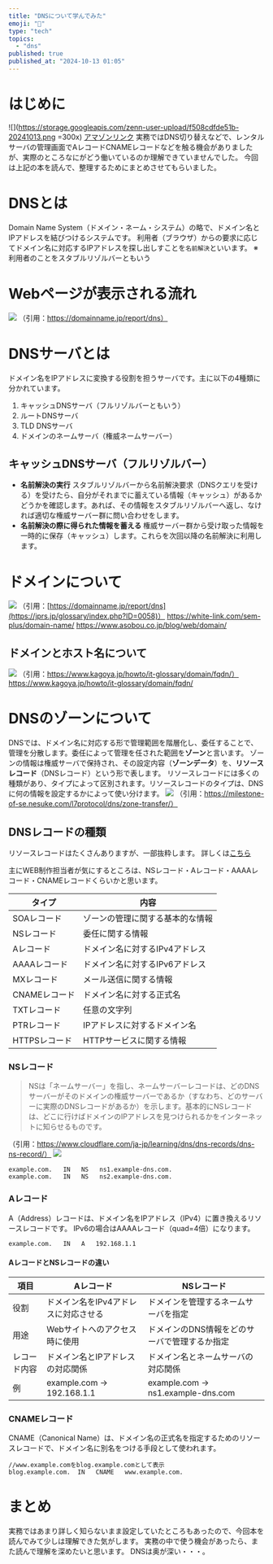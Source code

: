 ```yaml
---
title: "DNSについて学んでみた"
emoji: "🐡"
type: "tech"
topics:
  - "dns"
published: true
published_at: "2024-10-13 01:05"
---
```


# はじめに
![](https://storage.googleapis.com/zenn-user-upload/f508cdfde51b-20241013.png =300x)
[アマゾンリンク](https://www.amazon.co.jp/DNS%E3%81%8C%E3%82%88%E3%81%8F%E3%82%8F%E3%81%8B%E3%82%8B%E6%95%99%E7%A7%91%E6%9B%B8-%E6%A0%AA%E5%BC%8F%E4%BC%9A%E7%A4%BE%E6%97%A5%E6%9C%AC%E3%83%AC%E3%82%B8%E3%82%B9%E3%83%88%E3%83%AA%E3%82%B5%E3%83%BC%E3%83%93%E3%82%B9-JPRS-%E6%B8%A1%E9%82%89%E7%B5%90%E8%A1%A3%E3%80%81%E4%BD%90%E8%97%A4%E6%96%B0%E5%A4%AA%E3%80%81%E8%97%A4%E5%8E%9F%E5%92%8C%E5%85%B8/dp/479739448X/ref=sr_1_5?crid=1BKM8CQO4XTQH&dib=eyJ2IjoiMSJ9.wdywWp2dbcC9cd6vkYOwvjoJh1K55RVTJQBqfZBb1Mu3eXuD9UPIwR43WXHbEbLpWwgfSY7Gxub6qtWqxV33KyfdzgwgAUfphGXnJs6k2YjYsBphyNqlxVKDzUlnAiPXZPTS66e_2qUYwAVeaoHQsMV3YMaiKfK6ExzJtECdrDW7HpWgmSP8yzqAgGuvtnV8zVwyScXEh1Uv9LKq_56n_PWLnIhcpg-VcAxAlQtlkbbeoz2R4H9664m0Un5-FhQNss8Io3WqcC6DhuUSxNxa8BdFBl-vZISYCbIU-IyDnY8.giIlwydq14J9-hqo_ZUUCkqnqY_FD_3aYVOyC8UkLyI&dib_tag=se&keywords=DNS+%E3%81%8C&qid=1728748755&sprefix=dns+%E3%81%8C%2Caps%2C172&sr=8-5)
実務ではDNS切り替えなどで、レンタルサーバの管理画面でAレコードCNAMEレコードなどを触る機会がありましたが、実際のところなにがどう働いているのか理解できていませんでした。
今回は上記の本を読んで、整理するためにまとめさせてもらいました。


# DNSとは
Domain Name System（ドメイン・ネーム・システム）の略で、ドメイン名とIPアドレスを結びつけるシステムです。
利用者（ブラウザ）からの要求に応じてドメイン名に対応するIPアドレスを探し出しすことを`名前解決`といいます。
※利用者のことをスタブルリゾルバーともいう

# Webページが表示される流れ
![](https://storage.googleapis.com/zenn-user-upload/4532a0d2151f-20241012.png)
（引用：https://domainname.jp/report/dns）

# DNSサーバとは
ドメイン名をIPアドレスに変換する役割を担うサーバです。主に以下の4種類に分かれています。
1. キャッシュDNSサーバ（フルリゾルバーともいう）
2. ルートDNSサーバ
3. TLD DNSサーバ
4. ドメインのネームサーバ（権威ネームサーバー）

## キャッシュDNSサーバ（フルリゾルバー）
- **名前解決の実行**
  スタブルリゾルバーから名前解決要求（DNSクエリを受ける）を受けたら、自分がそれまでに蓄えている情報（キャッシュ）があるかどうかを確認します。あれば、その情報をスタブルリゾルバーへ返し、なければ適切な権威サーバー群に問い合わせをします。
- **名前解決の際に得られた情報を蓄える**
権威サーバー群から受け取った情報を一時的に保存（キャッシュ）します。これらを次回以降の名前解決に利用します。

# ドメインについて
![](https://storage.googleapis.com/zenn-user-upload/a214233b28b7-20241012.png)
（引用：[https://domainname.jp/report/dns](https://jprs.jp/glossary/index.php?ID=0058)）
https://white-link.com/sem-plus/domain-name/
https://www.asobou.co.jp/blog/web/domain/

## ドメインとホスト名について
![](https://storage.googleapis.com/zenn-user-upload/df1a5fdbb374-20241012.png)
（引用：https://www.kagoya.jp/howto/it-glossary/domain/fqdn/）
https://www.kagoya.jp/howto/it-glossary/domain/fqdn/

# DNSのゾーンについて
DNSでは、ドメイン名に対応する形で管理範囲を階層化し、委任することで、管理を分散します。委任によって管理を任された範囲を**ゾーン**と言います。
ゾーンの情報は権威サーバで保持され、その設定内容（**ゾーンデータ**）を、**リソースレコード**（DNSレコード）という形で表します。
リソースレコードには多くの種類があり、タイプによって区別されます。リソースレコードのタイプは、DNSに何の情報を設定するかによって使い分けます。
![](https://storage.googleapis.com/zenn-user-upload/af4bcfeab1f5-20241012.png)
（引用：https://milestone-of-se.nesuke.com/l7protocol/dns/zone-transfer/）

## DNSレコードの種類
リソースレコードはたくさんありますが、一部抜粋します。
詳しくは[こちら](https://www.cloudflare.com/ja-jp/learning/dns/dns-records/)

主にWEB制作担当者が気にするところは、NSレコード・Aレコード・AAAAレコード・CNAMEレコードくらいかと思います。

| タイプ | 内容 | 
| ---- | ---- |
| SOAレコード | ゾーンの管理に関する基本的な情報 |
| NSレコード | 委任に関する情報 |
| Aレコード | ドメイン名に対するIPv4アドレス |
| AAAAレコード | ドメイン名に対するIPv6アドレス |
| MXレコード | メール送信に関する情報 |
| CNAMEレコード | ドメイン名に対する正式名 |
| TXTレコード | 任意の文字列 |
| PTRレコード | IPアドレスに対するドメイン名 |
| HTTPSレコード | HTTPサービスに関する情報 |

### NSレコード
>NSは「ネームサーバー」を指し、ネームサーバーレコードは、どのDNSサーバーがそのドメインの権威サーバーであるか（すなわち、どのサーバーに実際のDNSレコードがあるか）を示します。基本的にNSレコードは、どこに行けばドメインのIPアドレスを見つけられるかをインターネットに知らせるものです。
>
（引用：https://www.cloudflare.com/ja-jp/learning/dns/dns-records/dns-ns-record/）
![](https://storage.googleapis.com/zenn-user-upload/8d8e286ee24b-20241013.png)

```例
example.com.   IN   NS   ns1.example-dns.com.
example.com.   IN   NS   ns2.example-dns.com.
```

### Aレコード
A（Address）レコードは、ドメイン名をIPアドレス（IPv4）に置き換えるリソースレコードです。
IPv6の場合はAAAAレコード（quad=4倍）になります。
```例
example.com.   IN   A   192.168.1.1
```

#### AレコードとNSレコードの違い
| 項目 | Aレコード | NSレコード |
| ---- | ---- | ---- |
| 役割 | ドメイン名をIPv4アドレスに対応させる| ドメインを管理するネームサーバを指定 |
| 用途 | Webサイトへのアクセス時に使用| ドメインのDNS情報をどのサーバで管理するか指定 |
| レコード内容 | ドメイン名とIPアドレスの対応関係| ドメイン名とネームサーバの対応関係 |
| 例 | example.com → 192.168.1.1 |	example.com → ns1.example-dns.com  |

### CNAMEレコード
CNAME（Canonical Name）は、ドメイン名の正式名を指定するためのリソースレコードで、ドメイン名に別名をつける手段として使われます。
```例
//www.example.comをblog.example.comとして表示
blog.example.com.  IN   CNAME   www.example.com.
```

# まとめ
実務ではあまり詳しく知らないまま設定していたところもあったので、今回本を読んでみて少しは理解できた気がします。
実務の中で使う機会があったら、また読んで理解を深めたいと思います。
DNSは奥が深い・・・。